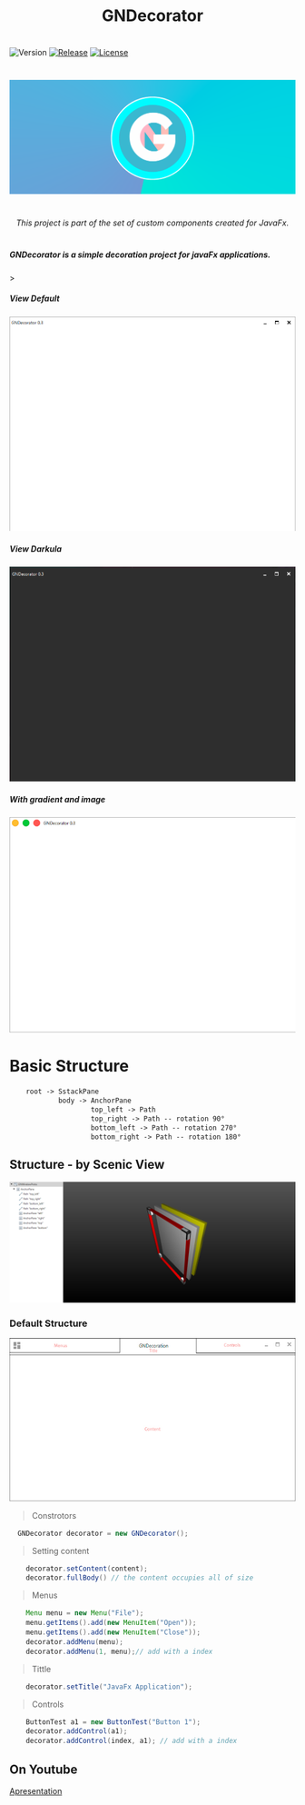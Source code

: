 <h1 align="center">GNDecorator</h1>

<h1></h1>

![Version](https://img.shields.io/badge/Version-2.1.27-green.svg?style=for-the-badge)
[![Release](https://img.shields.io/badge/Release-v2.1.21--alpha-blue.svg?style=for-the-badge)](https://github.com/gleidsonmt/GNDecorator/releases/tag/2.1.24)
[![License](https://img.shields.io/github/license/Gleidson28/GNDecorator.svg?style=for-the-badge)](https://github.com/gleidsonmt/GNDecorator/blob/master/LICENSE) 

<h1></h1>

<p align="center">
  <img src="./src/main/resources/logo/logo_flier.png"  />
</p>

<h1></h1>
<h6 align="center"> This project is part of the set of custom components created for JavaFx. </h6>

<h1></h1>


<h5 > 
  GNDecorator is a simple decoration project for javaFx applications.
</h5>

<script !src=""></script>>

 
##### View Default
![demo1](src/main/resources/screens/default.png)
##### View Darkula
![demo1](src/main/resources/screens/dark.png)
##### With gradient and image
![demo1](src/main/resources/screens/mac.png)

# Basic Structure 

        root -> SstackPane
                body -> AnchorPane
                        top_left -> Path
                        top_right -> Path -- rotation 90°
                        bottom_left -> Path -- rotation 270°
                        bottom_right -> Path -- rotation 180°


## Structure - by Scenic View

![Structure](src/main/resources/screens/primarySctructure.png)

### Default Structure
![gif2](src/main/resources/screens/explanation.jpg)

 > Constrotors
 
```java
  GNDecorator decorator = new GNDecorator();
 ```

 > Setting content
```java
    decorator.setContent(content);
    decorator.fullBody() // the content occupies all of size
  ```

 > Menus
```java
    Menu menu = new Menu("File");
    menu.getItems().add(new MenuItem("Open"));
    menu.getItems().add(new MenuItem("Close"));
    decorator.addMenu(menu);
    decorator.addMenu(1, menu);// add with a index
  ```

 > Tittle
```java
    decorator.setTitle("JavaFx Application");
  ```

 > Controls
```java
    ButtonTest a1 = new ButtonTest("Button 1");
    decorator.addControl(a1);
    decorator.addControl(index, a1); // add with a index
  ```

## On Youtube
[Apresentation](https://youtu.be/hZsYU7UbWmU)